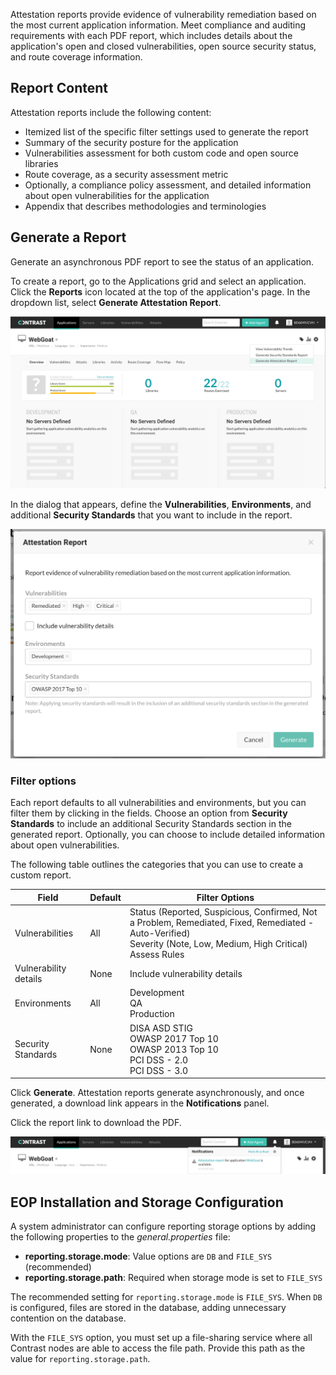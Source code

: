 <!--
title: "Attestation Reports
description: "Overview of attestation reports"
tags: "attestation application vulnerability PDF report"
-->
 
Attestation reports provide evidence of vulnerability remediation based on the most current application information. Meet compliance and auditing requirements with each PDF report, which includes details about the application's open and closed vulnerabilities, open source security status, and route coverage information. 

## Report Content

Attestation reports include the following content:

* Itemized list of the specific filter settings used to generate the report
* Summary of the security posture for the application
* Vulnerabilities assessment for both custom code and open source libraries
* Route coverage, as a security assessment metric
* Optionally, a compliance policy assessment, and detailed information about open vulnerabilities for the application
* Appendix that describes methodologies and terminologies

## Generate a Report

Generate an asynchronous PDF report to see the status of an application.  

To create a report, go to the Applications grid and select an application. Click the **Reports** icon located at the top of the application's page. In the dropdown list, select **Generate Attestation Report**.

<a href="assets/images/Attestation-report-menu.png" rel="lightbox" title="Save a report"><img class="thumbnail" src="assets/images/Attestation-report-menu.png"/></a> 
 
In the dialog that appears, define the **Vulnerabilities**, **Environments**, and additional **Security Standards** that you want to include in the report. 

<a href="assets/images/Attestation-report-dialog.png" rel="lightbox" title="Menu of saved reports"><img class="thumbnail" src="assets/images/Attestation-report-dialog.png"/></a> 

### Filter options

Each report defaults to all vulnerabilities and environments, but you can filter them by clicking in the fields. Choose an option from **Security Standards** to include an additional Security Standards section in the generated report. Optionally, you can choose to include detailed information about open vulnerabilities.

The following table outlines the categories that you can use to create a custom report.


| Field                 | Default      | Filter Options                                                                                               |
|-----------------------|--------------|--------------------------------------------------------------------------------------------------------------|
| Vulnerabilities       | All          | Status (Reported, Suspicious, Confirmed, Not a Problem, Remediated, Fixed, Remediated - Auto-Verified) <br> Severity (Note, Low, Medium, High Critical) <br> Assess Rules |
| Vulnerability details | None         | Include vulnerability details       |
| Environments          | All          | Development <br> QA <br> Production |
| Security Standards    | None         | DISA ASD STIG <br> OWASP 2017 Top 10 <br> OWASP 2013 Top 10 <br> PCI DSS - 2.0 <br> PCI DSS - 3.0 |                                  


Click **Generate**. Attestation reports generate asynchronously, and once generated, a download link appears in the **Notifications** panel.

Click the report link to download the PDF.

<a href="assets/images/Attestation-report-download.png" rel="lightbox" title="Menu of saved reports"><img class="thumbnail" src="assets/images/Attestation-report-download.png"/></a> 

## EOP Installation and Storage Configuration

A system administrator can configure reporting storage options by adding the following properties to the *general.properties* file: 
* **reporting.storage.mode**: Value options are `DB` and `FILE_SYS` (recommended)
* **reporting.storage.path**: Required when storage mode is set to `FILE_SYS`

The recommended setting for `reporting.storage.mode` is `FILE_SYS`. When `DB` is configured, files are stored in the database, adding unnecessary contention on the database. 

With the `FILE_SYS` option, you must set up a file-sharing service where all Contrast nodes are able to access the file path. Provide this path as the value for `reporting.storage.path`. 
